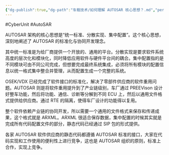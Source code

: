 ```yaml
---
{"dg-publish":true,"dg-path":"车载技术/如何理解 AUTOSAR 核心思想？.md","permalink":"/车载技术/如何理解 AUTOSAR 核心思想？/","created":"2024-06-28T09:02:22.000+08:00","updated":"2025-06-30T21:43:45.000+08:00"}
---
```


#CyberUnit #AutoSAR

AUTOSAR 架构的核心思想是“统一标准、分散实现、集中配置”。这个核心思想，深刻地阐述了 AUTOSAR 的标准化与协同开发理念。

其中统一标准是为给厂商提供一个开放的、通用的平台。分散实现是要求软件系统高度的层次化和模块化，同时降低应用软件与硬件平台间的耦合。集中配置指的是不同模块可由不同公司完成，但想要完成最终系统集成，必须将所有模块的配置信息以统一格式集中整合并管理，从而配置生成一个完整的系统。

OSEK/VDX 已经完成了软件接口的标准化，解决了零部件供应商的软件重用问题。AUTOSAR 则是将软件重用提升到了产业链级别，车厂通过 PREEVison 设计好整车功能，然后将功能、通信、诊断等分解到不同 ECU 上，然后以通用文件格式提供给供应商。通过 RTE 的隔离，使得车厂设计的功能得以复用。

整个软件依赖产业链的协同开发，所以需要一个通用的文件格式来保存和传递成果，这个格式就是 ARXML。ARXML 很适合保存数据，集中配置的时候其实就是完成所有代码配置文件的部分，静态代码已经通过 SIP 包的形式提供。

各家 AUTOSAR 软件供应商的静态代码都遵循 AUTOSAR 标准的接口，大家在代码实现和工作使用的便利性上进行竞争，这也是 AUTOSAR 组织的原则，标准上合作，实现上竞争。
